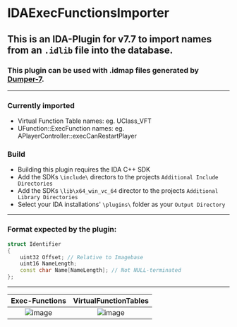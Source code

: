 # IDAExecFunctionsImporter

## This is an IDA-Plugin for v7.7 to import names from an `.idlib` file into the database.

### This plugin can be used with .idmap files generated by [Dumper-7](https://github.com/Encryqed/Dumper-7/).
-----
### Currently imported
- Virtual Function Table names: eg. UClass_VFT
- UFunction::ExecFunction names: eg. APlayerController::execCanRestartPlayer

### Build
- Building this plugin requires the IDA C++ SDK
- Add the SDKs `\include\` directors to the projects `Additional Include Directories`
- Add the SDKs `\lib\x64_win_vc_64` director to the projects `Additional Library Directories`
- Select your IDA installations' `\plugins\` folder as your `Output Directory`

-----

### Format expected by the plugin:
```c++
struct Identifier
{
    uint32 Offset; // Relative to Imagebase
    uint16 NameLength;
    const char Name[NameLength]; // Not NULL-terminated
};
```
-----
Exec-Functions             |  VirtualFunctionTables
:-------------------------:|:-------------------------:
![image](https://github.com/Fischsalat/IDAExecFunctionsImporter/assets/64608145/15b7c443-2742-40f5-8071-4238448b6269)  |  ![image](https://github.com/Fischsalat/IDAExecFunctionsImporter/assets/64608145/bfc1ab5b-c2df-4123-ac9d-208f77c2cc12)





